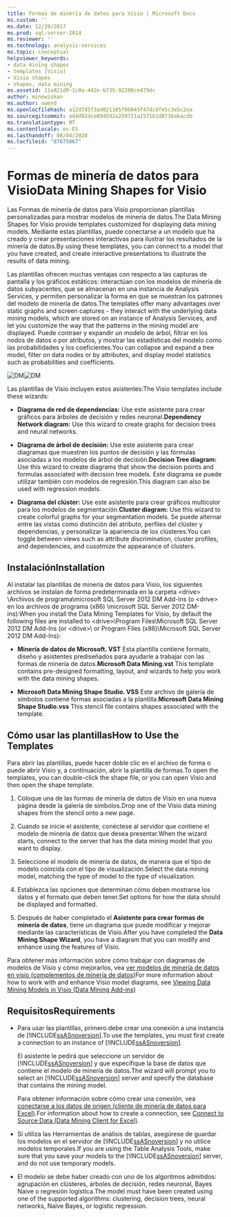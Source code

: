 ```yaml
---
title: Formas de minería de datos para Visio | Microsoft Docs
ms.custom: ''
ms.date: 12/29/2017
ms.prod: sql-server-2014
ms.reviewer: ''
ms.technology: analysis-services
ms.topic: conceptual
helpviewer_keywords:
- data mining shapes
- templates [Visio]
- Visio shapes
- shapes, data mining
ms.assetid: 11a821d9-1c0a-442e-b735-92208ce479dc
author: minewiskan
ms.author: owend
ms.openlocfilehash: a12d7d5f3ad021105f06043f47dcdfe5c3e5c2ea
ms.sourcegitcommit: ad4d92dce894592a259721a1571b1d8736abacdb
ms.translationtype: MT
ms.contentlocale: es-ES
ms.lasthandoff: 08/04/2020
ms.locfileid: "87675067"
---
```

# <a name="data-mining-shapes-for-visio"></a><span data-ttu-id="3963a-102">Formas de minería de datos para Visio</span><span class="sxs-lookup"><span data-stu-id="3963a-102">Data Mining Shapes for Visio</span></span>
  <span data-ttu-id="3963a-103">Las Formas de minería de datos para Visio proporcionan plantillas personalizadas para mostrar modelos de minería de datos.</span><span class="sxs-lookup"><span data-stu-id="3963a-103">The Data Mining Shapes for Visio provide templates customized for displaying data mining models.</span></span> <span data-ttu-id="3963a-104">Mediante estas plantillas, puede conectarse a un modelo que ha creado y crear presentaciones interactivas para ilustrar los resultados de la minería de datos.</span><span class="sxs-lookup"><span data-stu-id="3963a-104">By using these templates, you can connect to a model that you have created, and create interactive presentations to illustrate the results of data mining.</span></span>  
  
 <span data-ttu-id="3963a-105">Las plantillas ofrecen muchas ventajas con respecto a las capturas de pantalla y los gráficos estáticos: interactúan con los modelos de minería de datos subyacentes, que se almacenan en una instancia de Analysis Services, y permiten personalizar la forma en que se muestran los patrones del modelo de minería de datos.</span><span class="sxs-lookup"><span data-stu-id="3963a-105">The templates offer many advantages over static graphs and screen captures - they interact with the underlying data mining models, which are stored on an instance of Analysis Services, and let you customize the way that the patterns in the mining model are displayed.</span></span> <span data-ttu-id="3963a-106">Puede contraer y expandir un modelo de árbol, filtrar en los nodos de datos o por atributos, y mostrar las estadísticas del modelo como las probabilidades y los coeficientes.</span><span class="sxs-lookup"><span data-stu-id="3963a-106">You can collapse and expand a tree model, filter on data nodes or by attributes, and display model statistics such as probabilities and coefficients.</span></span>  
  
 <span data-ttu-id="3963a-107">![DM](media/dm-stencil.gif "DM")</span><span class="sxs-lookup"><span data-stu-id="3963a-107">![DM](media/dm-stencil.gif "DM")</span></span>  
  
 <span data-ttu-id="3963a-108">Las plantillas de Visio incluyen estos asistentes:</span><span class="sxs-lookup"><span data-stu-id="3963a-108">The Visio templates include these wizards:</span></span>  
  
-   <span data-ttu-id="3963a-109">**Diagrama de red de dependencias:** Use este asistente para crear gráficos para árboles de decisión y redes neuronal.</span><span class="sxs-lookup"><span data-stu-id="3963a-109">**Dependency Network diagram:** Use this wizard to create graphs for decision trees and neural networks.</span></span>  
  
-   <span data-ttu-id="3963a-110">**Diagrama de árbol de decisión:** Use este asistente para crear diagramas que muestren los puntos de decisión y las fórmulas asociadas a los modelos de árbol de decisión.</span><span class="sxs-lookup"><span data-stu-id="3963a-110">**Decision Tree diagram:** Use this wizard to create diagrams that show the decision points and formulas associated with decision tree models.</span></span> <span data-ttu-id="3963a-111">Este diagrama se puede utilizar también con modelos de regresión.</span><span class="sxs-lookup"><span data-stu-id="3963a-111">This diagram can also be used with regression models.</span></span>  
  
-   <span data-ttu-id="3963a-112">**Diagrama del clúster:** Use este asistente para crear gráficos multicolor para los modelos de segmentación.</span><span class="sxs-lookup"><span data-stu-id="3963a-112">**Cluster diagram:** Use this wizard to create colorful graphs for your segmentation models.</span></span> <span data-ttu-id="3963a-113">Se puede alternar entre las vistas como distinción del atributo, perfiles del clúster y dependencias, y personalizar la apariencia de los clústeres.</span><span class="sxs-lookup"><span data-stu-id="3963a-113">You can toggle between views such as attribute discrimination, cluster profiles, and dependencies, and cusotmize the appearance of clusters.</span></span>  
  
## <a name="installation"></a><span data-ttu-id="3963a-114">Instalación</span><span class="sxs-lookup"><span data-stu-id="3963a-114">Installation</span></span>  
 <span data-ttu-id="3963a-115">Al instalar las plantillas de minería de datos para Visio, los siguientes archivos se instalan de forma predeterminada en la carpeta \<drive> \Archivos de programa\microsoft SQL Server 2012 DM Add-Ins (o \<drive> en los archivos de programa (x86) \microsoft SQL Server 2012 DM-ins):</span><span class="sxs-lookup"><span data-stu-id="3963a-115">When you install the Data Mining Templates for Visio, by default the following files are installed to \<drive>\Program Files\Microsoft SQL Server 2012 DM Add-Ins (or \<drive>\ or Program Files (x86)\Microsoft SQL Server 2012 DM Add-Ins):</span></span>  
  
-   <span data-ttu-id="3963a-116">**Minería de datos de Microsoft. VST** Esta plantilla contiene formato, diseño y asistentes prediseñados para ayudarle a trabajar con las formas de minería de datos.</span><span class="sxs-lookup"><span data-stu-id="3963a-116">**Microsoft Data Mining.vst** This template contains pre-designed formatting, layout, and wizards to help you work with the data mining shapes.</span></span>  
  
-   <span data-ttu-id="3963a-117">**Microsoft Data Mining Shape Studio. VSS** Este archivo de galería de símbolos contiene formas asociadas a la plantilla.</span><span class="sxs-lookup"><span data-stu-id="3963a-117">**Microsoft Data Mining Shape Studio.vss** This stencil file contains shapes associated with the template.</span></span>  
  
## <a name="how-to-use-the-templates"></a><span data-ttu-id="3963a-118">Cómo usar las plantillas</span><span class="sxs-lookup"><span data-stu-id="3963a-118">How to Use the Templates</span></span>  
 <span data-ttu-id="3963a-119">Para abrir las plantillas, puede hacer doble clic en el archivo de forma o puede abrir Visio y, a continuación, abrir la plantilla de formas.</span><span class="sxs-lookup"><span data-stu-id="3963a-119">To open the templates, you can double-click the shape file, or you can open Visio and then open the shape template.</span></span>  
  
1.  <span data-ttu-id="3963a-120">Coloque una de las formas de minería de datos de Visio en una nueva página desde la galería de símbolos.</span><span class="sxs-lookup"><span data-stu-id="3963a-120">Drop one of the Visio data mining shapes from the stencil onto a new page.</span></span>  
  
2.  <span data-ttu-id="3963a-121">Cuando se inicie el asistente, conéctese al servidor que contiene el modelo de minería de datos que desea presentar.</span><span class="sxs-lookup"><span data-stu-id="3963a-121">When the wizard starts, connect to the server that has the data mining model that you want to display.</span></span>  
  
3.  <span data-ttu-id="3963a-122">Seleccione el modelo de minería de datos, de manera que el tipo de modelo coincida con el tipo de visualización.</span><span class="sxs-lookup"><span data-stu-id="3963a-122">Select the data mining model, matching the type of model to the type of visualization.</span></span>  
  
4.  <span data-ttu-id="3963a-123">Establezca las opciones que determinan cómo deben mostrarse los datos y el formato que deben tener.</span><span class="sxs-lookup"><span data-stu-id="3963a-123">Set options for how the data should be displayed and formatted.</span></span>  
  
5.  <span data-ttu-id="3963a-124">Después de haber completado el **Asistente para crear formas de minería de datos**, tiene un diagrama que puede modificar y mejorar mediante las características de Visio.</span><span class="sxs-lookup"><span data-stu-id="3963a-124">After you have completed the **Data Mining Shape Wizard**, you have a diagram that you can modify and enhance using the features of Visio.</span></span>  
  
 <span data-ttu-id="3963a-125">Para obtener más información sobre cómo trabajar con diagramas de modelos de Visio y cómo mejorarlos, vea [ver modelos de minería de datos en visio &#40;complementos de minería de datos&#41;](viewing-data-mining-models-in-visio-data-mining-add-ins.md)</span><span class="sxs-lookup"><span data-stu-id="3963a-125">For more information about how to work with and enhance Visio model diagrams, see [Viewing Data Mining Models in Visio &#40;Data Mining Add-ins&#41;](viewing-data-mining-models-in-visio-data-mining-add-ins.md)</span></span>  
  
## <a name="requirements"></a><span data-ttu-id="3963a-126">Requisitos</span><span class="sxs-lookup"><span data-stu-id="3963a-126">Requirements</span></span>  
  
-   <span data-ttu-id="3963a-127">Para usar las plantillas, primero debe crear una conexión a una instancia de [!INCLUDE[ssASnoversion](../includes/ssasnoversion-md.md)].</span><span class="sxs-lookup"><span data-stu-id="3963a-127">To use the templates, you must first create a connection to an instance of [!INCLUDE[ssASnoversion](../includes/ssasnoversion-md.md)].</span></span>  
  
     <span data-ttu-id="3963a-128">El asistente le pedirá que seleccione un servidor de [!INCLUDE[ssASnoversion](../includes/ssasnoversion-md.md)] y que especifique la base de datos que contiene el modelo de minería de datos.</span><span class="sxs-lookup"><span data-stu-id="3963a-128">The wizard will prompt you to select an [!INCLUDE[ssASnoversion](../includes/ssasnoversion-md.md)] server and specify the database that contains the mining model.</span></span>  
  
     <span data-ttu-id="3963a-129">Para obtener información sobre cómo crear una conexión, vea [conectarse a los datos de origen &#40;cliente de minería de datos para Excel&#41;](connect-to-source-data-data-mining-client-for-excel.md).</span><span class="sxs-lookup"><span data-stu-id="3963a-129">For information about how to create a connection, see [Connect to Source Data &#40;Data Mining Client for Excel&#41;](connect-to-source-data-data-mining-client-for-excel.md).</span></span>  
  
-   <span data-ttu-id="3963a-130">Si utiliza las Herramientas de análisis de tablas, asegúrese de guardar los modelos en el servidor de [!INCLUDE[ssASnoversion](../includes/ssasnoversion-md.md)] y no utilice modelos temporales.</span><span class="sxs-lookup"><span data-stu-id="3963a-130">If you are using the Table Analysis Tools, make sure that you save your models to the [!INCLUDE[ssASnoversion](../includes/ssasnoversion-md.md)] server, and do not use temporary models.</span></span>  
  
-   <span data-ttu-id="3963a-131">El modelo se debe haber creado con uno de los algoritmos admitidos: agrupación en clústeres, árboles de decisión, redes neuronal, Bayes Naive o regresión logística.</span><span class="sxs-lookup"><span data-stu-id="3963a-131">The model must have been created using one of the supported algorithms: clustering, decision trees, neural networks, Naïve Bayes, or logistic regression.</span></span>  
  
  
